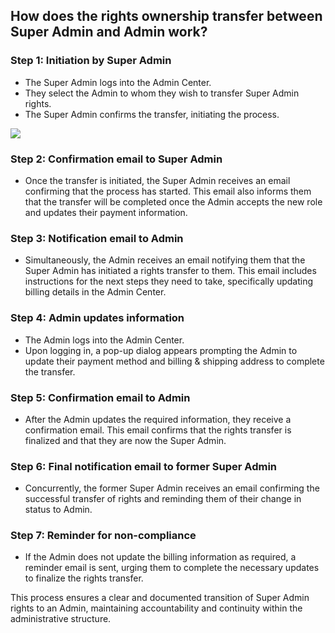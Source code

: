 ## How does the rights ownership transfer between Super Admin and Admin work?

### Step 1: Initiation by Super Admin
- The Super Admin logs into the Admin Center.
- They select the Admin to whom they wish to transfer Super Admin rights.
- The Super Admin confirms the transfer, initiating the process.

<div class="intercom-container"><img src="/assets/img/teams-pro/admin_center_manage_admin.png"></div>

### Step 2: Confirmation email to Super Admin
- Once the transfer is initiated, the Super Admin receives an email confirming that the process has started. This email also informs them that the transfer will be completed once the Admin accepts the new role and updates their payment information.

### Step 3: Notification email to Admin
- Simultaneously, the Admin receives an email notifying them that the Super Admin has initiated a rights transfer to them. This email includes instructions for the next steps they need to take, specifically updating billing details in the Admin Center.

### Step 4: Admin updates information
- The Admin logs into the Admin Center.
- Upon logging in, a pop-up dialog appears prompting the Admin to update their payment method and billing & shipping address to complete the transfer.

### Step 5: Confirmation email to Admin
- After the Admin updates the required information, they receive a confirmation email. This email confirms that the rights transfer is finalized and that they are now the Super Admin.

### Step 6: Final notification email to former Super Admin
- Concurrently, the former Super Admin receives an email confirming the successful transfer of rights and reminding them of their change in status to Admin.

### Step 7: Reminder for non-compliance
- If the Admin does not update the billing information as required, a reminder email is sent, urging them to complete the necessary updates to finalize the rights transfer.

This process ensures a clear and documented transition of Super Admin rights to an Admin, maintaining accountability and continuity within the administrative structure.

<Intercom />
<Hubspot />
<Clarity />
<GoogleAnalytics />